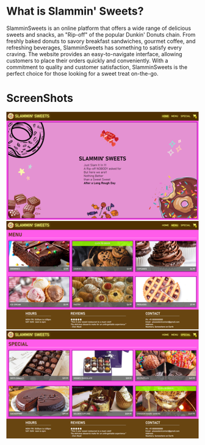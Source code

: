 # What is Slammin' Sweets?
SlamminSweets is an online platform that offers a wide range of delicious sweets and snacks, an "Rip-off" of the popular Dunkin' Donuts chain. From freshly baked donuts to savory breakfast sandwiches, gourmet coffee, and refreshing beverages, SlamminSweets has something to satisfy every craving. The website provides an easy-to-navigate interface, allowing customers to place their orders quickly and conveniently. With a commitment to quality and customer satisfaction, SlamminSweets is the perfect choice for those looking for a sweet treat on-the-go.

# ScreenShots
![screenshots](./Screenshots/screenshots1.png)
![screenshots](./Screenshots/screenshots2.png)
![screenshots](./Screenshots/screenshots3.png)
